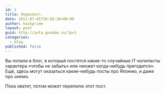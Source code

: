 ```yaml
---
id: 1
title: Первопост.
date: 2011-07-01T16:58:26+00:00
author: hackprime
layout: post
guid: http://zeta.gundam.su/?p=1
categories:
  - blog
published: false
---
```


Вы попали в блог, в который постятся какие-то случайные IT-копипасты характера &#171;чтобы не забыть&#187; или &#171;может когда-нибудь пригодится&#187;. Ещё, здесь могут оказаться какие-нибудь посты про Японию, и даже про онемэ.

Пока хватит, потом может перепилю этот пост.
